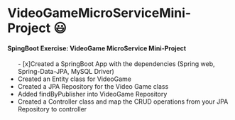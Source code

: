 
# VideoGameMicroServiceMini-Project 😃

<div class="title">
<h4> SpingBoot Exercise: VideoGame MicroService Mini-Project </h4> 
 
</div>

  <ul>
    - [x]Created a SpringBoot App with the dependencies (Spring web, Spring-Data-JPA, MySQL Driver)
    <li> Created an Entity class for VideoGame</li>
    <li>Created a JPA Repository for the Video Game class</li>
    <li>Added findByPublisher into VideoGame Repository </li>
    <li>Created a Controller class and map the CRUD operations from your JPA Repository to controller</li>
    

  </ul>
    
  </div>

  </foreignObject> 
  </svg>
  
 
